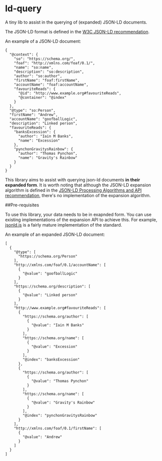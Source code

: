 # ld-query

A tiny lib to assist in the querying of (expanded) JSON-LD documents.

The JSON-LD format is defined in the [W3C JSON-LD recommendation].

An example of a JSON-LD document:

```
{
  "@context": {
    "so": "https://schema.org/",
    "foaf": "http://xmlns.com/foaf/0.1/",
    "name": "so:name",
    "description": "so:description",
    "author": "so:author",
    "firstName": "foaf:firstName",
    "accountName": "foaf:accountName",
    "favouriteReads": {
      "@id": "http://www.example.org#favouriteReads",
      "@container": "@index"
    }
  },
  "@type": "so:Person",
  "firstName": "Andrew",
  "accountName": "goofballLogic",
  "description": "Linked person",
  "favouriteReads": {
    "banksExcession": {
      "author": "Iain M Banks",
      "name": "Excession"
    },
    "pynchonGravitysRainbow": {
      "author": "Thomas Pynchon",
      "name": "Gravity's Rainbow"
    }
  }
}
```
This library aims to assist with querying json-ld documents **in their expanded form**. It is worth noting that although the JSON-LD expansion algorithm is defined in the [JSON-LD Processing Algorithms and API recommendation], there's no implementation of the expansion algorithm.


##Pre-requisites

To use this library, your data needs to be in exapnded form. You can use existing implementations of the expansion API to achieve this. For example, [jsonld.js] is a fairly mature implementation of the standard. 

An example of an expanded JSON-LD document:

```
[
  {
    "@type": [
      "https://schema.org/Person"
    ],
    "http://xmlns.com/foaf/0.1/accountName": [
      {
        "@value": "goofballLogic"
      }
    ],
    "https://schema.org/description": [
      {
        "@value": "Linked person"
      }
    ],
    "http://www.example.org#favouriteReads": [
      {
        "https://schema.org/author": [
          {
            "@value": "Iain M Banks"
          }
        ],
        "https://schema.org/name": [
          {
            "@value": "Excession"
          }
        ],
        "@index": "banksExcession"
      },
      {
        "https://schema.org/author": [
          {
            "@value": "Thomas Pynchon"
          }
        ],
        "https://schema.org/name": [
          {
            "@value": "Gravity's Rainbow"
          }
        ],
        "@index": "pynchonGravitysRainbow"
      }
    ],
    "http://xmlns.com/foaf/0.1/firstName": [
      {
        "@value": "Andrew"
      }
    ]
  }
]
```

[W3C JSON-LD recommendation]: https://www.w3.org/TR/json-ld/
[JSON-LD Processing Algorithms and API recommendation]: https://www.w3.org/TR/json-ld-api/#expansion
[jsonld.js]: https://github.com/digitalbazaar/jsonld.js
